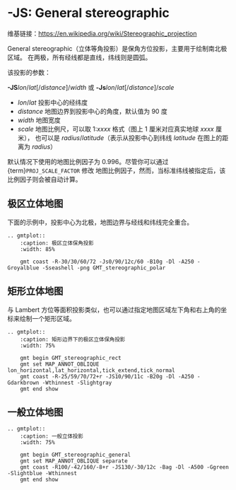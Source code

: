 # -JS: General stereographic

维基链接：<https://en.wikipedia.org/wiki/Stereographic_projection>

General stereographic（立体等角投影）是保角方位投影，主要用于绘制南北极区域。
在两极，所有经线都是直线，纬线则是圆弧。

该投影的参数：

**-JS***lon*/*lat*\[/*distance*\]/*width*
或
**-Js***lon*/*lat*\[/*distance*\]/*scale*

- *lon*/*lat* 投影中心的经纬度
- *distance* 地图边界到投影中心的角度，默认值为 90 度
- *width* 地图宽度
- *scale* 地图比例尺，可以取 1:*xxxx* 格式（图上 1 厘米对应真实地球 *xxxx* 厘米），
  也可以是 *radius*/*latitude*（表示从投影中心到纬线 *latitude* 在图上的距离为 *radius*）

默认情况下使用的地图比例因子为 0.996。尽管你可以通过 {term}`PROJ_SCALE_FACTOR` 修改
地图比例因子，然而，当标准纬线被指定后，该比例因子则会被自动计算。

## 极区立体地图

下面的示例中，投影中心为北极，地图边界与经线和纬线完全重合。

```{eval-rst}
.. gmtplot::
    :caption: 极区立体保角投影
    :width: 85%

    gmt coast -R-30/30/60/72 -Js0/90/12c/60 -B10g -Dl -A250 -Groyalblue -Sseashell -png GMT_stereographic_polar
```

## 矩形立体地图

与 Lambert 方位等面积投影类似，也可以通过指定地图区域左下角和右上角的坐标来绘制一个矩形区域。

```{eval-rst}
.. gmtplot::
    :caption: 矩形边界下的极区立体保角投影
    :width: 75%

    gmt begin GMT_stereographic_rect
    gmt set MAP_ANNOT_OBLIQUE lon_horizontal,lat_horizontal,tick_extend,tick_normal
    gmt coast -R-25/59/70/72+r -JS10/90/11c -B20g -Dl -A250 -Gdarkbrown -Wthinnest -Slightgray
    gmt end show
```

## 一般立体地图

```{eval-rst}
.. gmtplot::
    :caption: 一般立体投影
    :width: 75%

    gmt begin GMT_stereographic_general
    gmt set MAP_ANNOT_OBLIQUE separate
    gmt coast -R100/-42/160/-8+r -JS130/-30/12c -Bag -Dl -A500 -Ggreen -Slightblue -Wthinnest
    gmt end show
```
